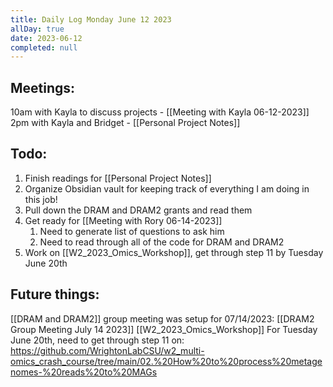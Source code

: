 ```yaml
---
title: Daily Log Monday June 12 2023
allDay: true
date: 2023-06-12
completed: null
---
```


## Meetings:
10am with Kayla to discuss projects - [[Meeting with Kayla 06-12-2023]]
2pm with Kayla and Bridget - [[Personal Project Notes]]


## Todo:
1. Finish readings for [[Personal Project Notes]]
2. Organize Obsidian vault for keeping track of everything I am doing in this job!
3. Pull down the DRAM and DRAM2 grants and read them
4. Get ready for [[Meeting with Rory 06-14-2023]]
	1. Need to generate list of questions to ask him
	2. Need to read through all of the code for DRAM and DRAM2
5. Work on [[W2_2023_Omics_Workshop]], get through step 11 by Tuesday June 20th

## Future things:
[[DRAM and DRAM2]] 
	group meeting was setup for 07/14/2023: [[DRAM2 Group Meeting July 14 2023]]
[[W2_2023_Omics_Workshop]]
	For Tuesday June 20th, need to get through step 11 on: https://github.com/WrightonLabCSU/w2_multi-omics_crash_course/tree/main/02.%20How%20to%20process%20metagenomes-%20reads%20to%20MAGs
	
